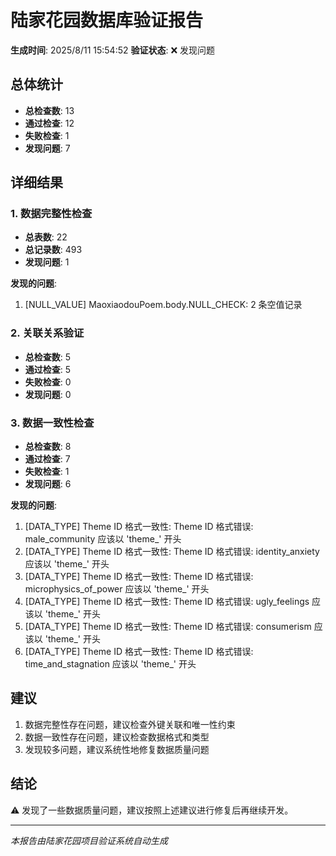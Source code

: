 # 陆家花园数据库验证报告

**生成时间**: 2025/8/11 15:54:52
**验证状态**: ❌ 发现问题

## 总体统计

- **总检查数**: 13
- **通过检查**: 12
- **失败检查**: 1
- **发现问题**: 7

## 详细结果

### 1. 数据完整性检查

- **总表数**: 22
- **总记录数**: 493
- **发现问题**: 1

**发现的问题**:
1. [NULL_VALUE] MaoxiaodouPoem.body.NULL_CHECK: 2 条空值记录

### 2. 关联关系验证

- **总检查数**: 5
- **通过检查**: 5
- **失败检查**: 0
- **发现问题**: 0

### 3. 数据一致性检查

- **总检查数**: 8
- **通过检查**: 7
- **失败检查**: 1
- **发现问题**: 6

**发现的问题**:
1. [DATA_TYPE] Theme ID 格式一致性: Theme ID 格式错误: male_community 应该以 'theme_' 开头
2. [DATA_TYPE] Theme ID 格式一致性: Theme ID 格式错误: identity_anxiety 应该以 'theme_' 开头
3. [DATA_TYPE] Theme ID 格式一致性: Theme ID 格式错误: microphysics_of_power 应该以 'theme_' 开头
4. [DATA_TYPE] Theme ID 格式一致性: Theme ID 格式错误: ugly_feelings 应该以 'theme_' 开头
5. [DATA_TYPE] Theme ID 格式一致性: Theme ID 格式错误: consumerism 应该以 'theme_' 开头
6. [DATA_TYPE] Theme ID 格式一致性: Theme ID 格式错误: time_and_stagnation 应该以 'theme_' 开头

## 建议

1. 数据完整性存在问题，建议检查外键关联和唯一性约束
2. 数据一致性存在问题，建议检查数据格式和类型
3. 发现较多问题，建议系统性地修复数据质量问题

## 结论

⚠️ 发现了一些数据质量问题，建议按照上述建议进行修复后再继续开发。

---
*本报告由陆家花园项目验证系统自动生成*
